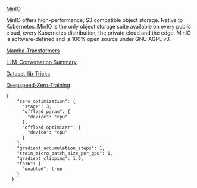 [MinIO](https://github.com/minio/blog-assets/blob/main/hf_datasets_minio_integration/utils.py)

MinIO offers high-performance, S3 compatible object storage. Native to Kubernetes, MinIO is the only object storage suite available on every public cloud, every Kubernetes distribution, the private cloud and the edge. MinIO is software-defined and is 100% open source under GNU AGPL v3.

[Mamba-Transformers](https://note.com/hatti8/n/na9782b7fa437)

[LLM-Conversation Summary](https://zhuanlan.zhihu.com/p/682539805)

[Dataset-lib-Tricks](https://www.ai-shift.co.jp/techblog/4271)

[Deepspeed-Zero-Training]()
```
{
    "zero_optimization": {
      "stage": 3,
      "offload_param": {
        "device": "cpu"
      },
      "offload_optimizer": {
        "device": "cpu"
      }
    },
    "gradient_accumulation_steps": 1,
    "train_micro_batch_size_per_gpu": 1,
    "gradient_clipping": 1.0,
    "fp16": {
      "enabled": true
    }
  }
```
